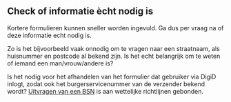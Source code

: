 ## Check of informatie ècht nodig is

Kortere formulieren kunnen sneller worden ingevuld. Ga dus per vraag na of deze informatie echt nodig is.

Zo is het bijvoorbeeld vaak onnodig om te vragen naar een straatnaam, als huisnummer en postcode al bekend zijn. Is het echt belangrijk om te weten of iemand een man/vrouw/andere is?

Is het nodig voor het afhandelen van het formulier dat gebruiker via DigiD inlogt, zodat ook het burgerservicenummer van de verzender bekend wordt? [Uitvragen van een BSN](<https://www.rijksoverheid.nl/onderwerpen/privacy-en-persoonsgegevens/vraag-en-antwoord/welke-organisaties-mogen-mijn-burgerservicenummer-bsn-gebruiken#:~:text=Alle%20overheidsorganisaties%20mogen%20gebruik%20maken%20van%20uw%20burgerservicenummer%20(BSN).>) is aan wettelijke richtlijnen gebonden.
